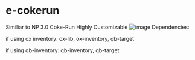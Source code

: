# e-cokerun
Similiar to NP 3.0 Coke-Run
Highly Customizable
![image](https://user-images.githubusercontent.com/106036010/223882826-5fb3ef3f-0add-4f35-8a0f-47c50040f714.png)
Dependencies:

if using ox inventory: ox-lib, ox-inventory, qb-target

if using qb-inventory: qb-inventory, qb-target
